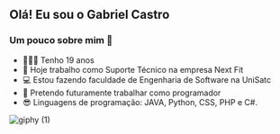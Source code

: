 ## Olá! Eu sou o Gabriel Castro

###  Um pouco sobre mim 👦
- 🙋🏻‍♂️ Tenho 19 anos
- 🔭 Hoje trabalho como Suporte Técnico na empresa Next Fit
- 💻 Estou fazendo faculdade de Engenharia de Software na UniSatc
- 🧐 Pretendo futuramente trabalhar como programador
- 😎 Linguagens de programação: JAVA, Python, CSS, PHP e C#.

![giphy (1)](https://user-images.githubusercontent.com/110572481/182738002-e046ab6b-075f-496d-8b63-6603609ba3c9.gif)
